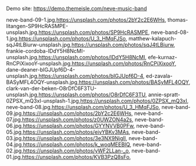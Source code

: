 Demo site: https://demo.themeisle.com/neve-music-band

neve-band-09-1.jpg,https://unsplash.com/photos/2bY2c2E6WHs,
thomas-litangen-SP9HcRASMPE-unsplash.jpg,https://unsplash.com/photos/SP9HcRASMPE,
neve-band-08-1.jpg,https://unsplash.com/photos/U_3_HMqFJSo,
matthew-kalapuch-sqJ4tLBiurw-unsplash.jpg,https://unsplash.com/photos/sqJ4tLBiurw,
frankie-cordoba-IDdY5H8NcMI-unsplash.jpg,https://unsplash.com/photos/IDdY5H8NcMI,
efe-kurnaz-RnCPiXixooY-unsplash.jpg,https://unsplash.com/photos/RnCPiXixooY,
dane-deaner-bIGJUpf6D-4-unsplash.jpg,https://unsplash.com/photos/bIGJUpf6D-4,
ed-zavala-BASyMFL4OQY-unsplash.jpg,https://unsplash.com/photos/BASyMFL4OQY,
clark-van-der-beken-O8rDfC6F3TU-unsplash.jpg,https://unsplash.com/photos/O8rDfC6F3TU,
annie-spratt-0ZPSX_mQ3xI-unsplash-1.jpg,https://unsplash.com/photos/0ZPSX_mQ3xI,
neve-band-08.jpg,https://unsplash.com/photos/U_3_HMqFJSo,
neve-band-09.jpg,https://unsplash.com/photos/2bY2c2E6WHs,
neve-band-07.jpg,https://unsplash.com/photos/z0UWZON4a2s,
neve-band-06.jpg,https://unsplash.com/photos/GYYNVVB0PFw,
neve-band-05.jpg,https://unsplash.com/photos/eivYBKv3MAs,
neve-band-03.jpg,https://unsplash.com/photos/3e3NX9NjglI,
neve-band-04.jpg,https://unsplash.com/photos/k_woqMEEBIQ,
neve-band-02.jpg,https://unsplash.com/photos/yWF2LLan-_o,
neve-band-01.jpg,https://unsplash.com/photos/KVB3PzQ8sFo,